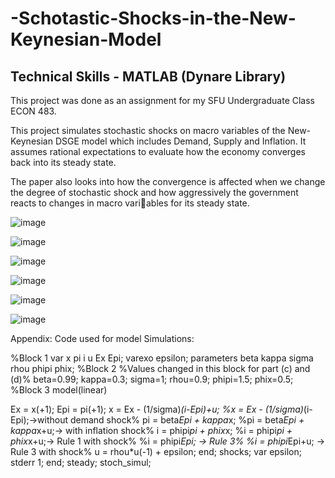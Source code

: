 # -Schotastic-Shocks-in-the-New-Keynesian-Model

## Technical Skills - MATLAB (Dynare Library)

This project was done as an assignment for my SFU Undergraduate Class ECON 483.

This project simulates stochastic shocks on macro variables of the New-Keynesian DSGE 
model which includes Demand, Supply and Inflation. It assumes rational expectations to 
evaluate how the economy converges back into its steady state. 

The paper also looks into how the convergence is affected when we change the degree of 
stochastic shock and how aggressively the government reacts to changes in macro variables for its steady state.

![image](https://user-images.githubusercontent.com/122067802/213050615-3ddf1108-1732-4288-807e-ed439ccb3bfc.png)

![image](https://user-images.githubusercontent.com/122067802/213050695-bf8e1474-4671-4d99-8175-d18c6e183dc4.png)

![image](https://user-images.githubusercontent.com/122067802/213050780-f48e0023-2a92-44b4-96ba-154ed121837f.png)

![image](https://user-images.githubusercontent.com/122067802/213050847-5cd8ada1-79af-4b3f-8c7e-3603628a9a2d.png)

![image](https://user-images.githubusercontent.com/122067802/213050908-ea8959f0-67e7-47ab-9eda-147944691bd5.png)

![image](https://user-images.githubusercontent.com/122067802/213050972-2eb8cd39-2832-4f4c-bc88-baf18dab72ca.png)

Appendix: Code used for model Simulations: 

%Block 1
var x pi i u Ex Epi; 
varexo epsilon;
parameters beta kappa sigma rhou phipi phix;
%Block 2 
%Values changed in this block for part (c) and 
(d)% beta=0.99;
kappa=0.3;
sigma=1;
rhou=0.9;
phipi=1.5;
phix=0.5;
%Block 3
model(linear)

Ex = x(+1);
Epi = pi(+1);
x = Ex - (1/sigma)*(i-Epi)+u;
%x = Ex - (1/sigma)*(i-Epi);->without demand shock%
pi = beta*Epi + kappa*x;
%pi = beta*Epi + kappa*x+u;-> with inflation shock%
i = phipi*pi + phix*x;
%i = phipi*pi + phix*x+u;-> Rule 1 with shock%
%i = phipi*Epi; -> Rule 3%
%i = phipi*Epi+u; -> Rule 3 with shock%
u = rhou*u(-1) + epsilon;
end;
shocks;
var epsilon;
stderr 1;
end;
steady;
stoch_simul;
